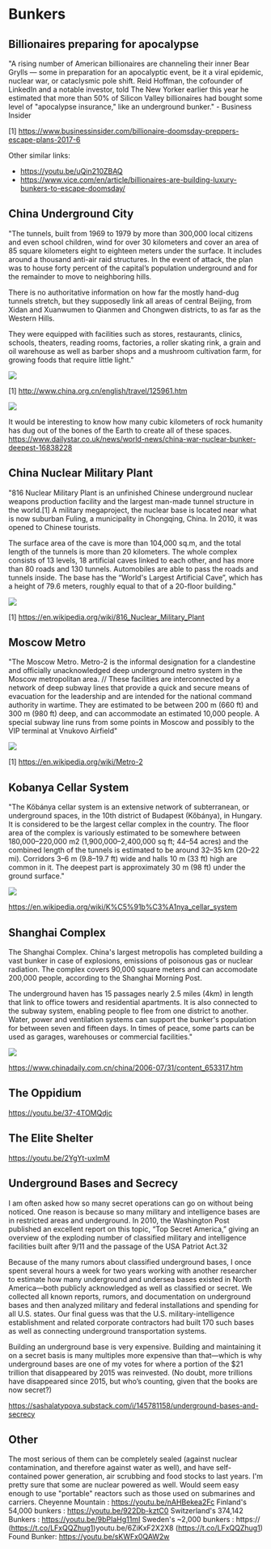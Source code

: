 # Bunkers

## Billionaires preparing for apocalypse

"A rising number of American billionaires are channeling their inner Bear Grylls — some in preparation for an apocalyptic event, be it a viral epidemic, nuclear war, or cataclysmic pole shift. Reid Hoffman, the cofounder of LinkedIn and a notable investor, told The New Yorker earlier this year he estimated that more than 50% of Silicon Valley billionaires had bought some level of "apocalypse insurance," like an underground bunker." - Business Insider

[1] https://www.businessinsider.com/billionaire-doomsday-preppers-escape-plans-2017-6

Other similar links:
- https://youtu.be/uQin210ZBAQ
- https://www.vice.com/en/article/billionaires-are-building-luxury-bunkers-to-escape-doomsday/

## China Underground City

"The tunnels, built from 1969 to 1979 by more than 300,000 local citizens and even school children, wind for over 30 kilometers and cover an area of 85 square kilometers eight to eighteen meters under the surface. It includes around a thousand anti-air raid structures. In the event of attack, the plan was to house forty percent of the capital’s population underground and for the remainder to move to neighboring hills.

There is no authoritative information on how far the mostly hand-dug tunnels stretch, but they supposedly link all areas of central Beijing, from Xidan and Xuanwumen to Qianmen and Chongwen districts, to as far as the Western Hills.

They were equipped with facilities such as stores, restaurants, clinics, schools, theaters, reading rooms, factories, a roller skating rink, a grain and oil warehouse as well as barber shops and a mushroom cultivation farm, for growing foods that require little light."

![](img/beijing-city.jpg)

[1] http://www.china.org.cn/english/travel/125961.htm

![](img/china-nuclear-bunker.jpg)

It would be interesting to know how many cubic kilometers of rock humanity has dug out of the bones of the Earth to create all of these spaces.
https://www.dailystar.co.uk/news/world-news/china-war-nuclear-bunker-deepest-16838228

## China Nuclear Military Plant

"816 Nuclear Military Plant is an unfinished Chinese underground nuclear weapons production facility and the largest man-made tunnel structure in the world.[1] A military megaproject, the nuclear base is located near what is now suburban Fuling, a municipality in Chongqing, China. In 2010, it was opened to Chinese tourists.

The surface area of the cave is more than 104,000 sq.m, and the total length of the tunnels is more than 20 kilometers. The whole complex consists of 13 levels, 18 artificial caves linked to each other, and has more than 80 roads and 130 tunnels. Automobiles are able to pass the roads and tunnels inside. The base has the “World's Largest Artificial Cave”, which has a height of 79.6 meters, roughly equal to that of a 20-floor building."

![](img/china-nuclear-plant.jpg)

[1] https://en.wikipedia.org/wiki/816_Nuclear_Military_Plant

## Moscow Metro

"The Moscow Metro. Metro-2 is the informal designation for a clandestine and officially unacknowledged deep underground metro system in the Moscow metropolitan area. // These facilities are interconnected by a network of deep subway lines that provide a quick and secure means of evacuation for the leadership and are intended for the national command authority in wartime. They are estimated to be between 200 m (660 ft) and 300 m (980 ft) deep, and can accommodate an estimated 10,000 people. A special subway line runs from some points in Moscow and possibly to the VIP terminal at Vnukovo Airfield"

![](img/moscow-metro.png)

[1] https://en.wikipedia.org/wiki/Metro-2

## Kobanya Cellar System

"The Kőbánya cellar system is an extensive network of subterranean, or underground spaces, in the 10th district of Budapest (Kőbánya), in Hungary. It is considered to be the largest cellar complex in the country. The floor area of the complex is variously estimated to be somewhere between 180,000–220,000 m2 (1,900,000–2,400,000 sq ft; 44–54 acres) and the combined length of the tunnels is estimated to be around 32–35 km (20–22 mi). Corridors 3–6 m (9.8–19.7 ft) wide and halls 10 m (33 ft) high are common in it. The deepest part is approximately 30 m (98 ft) under the ground surface."

![](img/kobanya-cellar.jpeg)

https://en.wikipedia.org/wiki/K%C5%91b%C3%A1nya_cellar_system

## Shanghai Complex

The Shanghai Complex. China's largest metropolis has completed building a vast bunker in case of explosions, emissions of poisonous gas or nuclear radiation. The complex covers 90,000 square meters and can accomodate 200,000 people, according to the Shanghai Morning Post.

The underground haven has 15 passages nearly 2.5 miles (4km) in length that link to office towers and residential apartments. It is also connected to the subway system, enabling people to flee from one district to another. Water, power and ventilation systems can support the bunker's population for between seven and fifteen days. In times of peace, some parts can be used as garages, warehouses or commercial facilities."

![](img/shanghai.jpeg)

https://www.chinadaily.com.cn/china/2006-07/31/content_653317.htm

## The Oppidium

https://youtu.be/37-4TOMQdjc

## The Elite Shelter

https://youtu.be/2YgYt-uxlmM

## Underground Bases and Secrecy

I am often asked how so many secret operations can go on without being noticed. One reason is because so many military and intelligence bases are in restricted areas and underground. In 2010, the Washington Post published an excellent report on this topic, “Top Secret America,” giving an overview of the exploding number of classified military and intelligence facilities built after 9/11 and the passage of the USA Patriot Act.32

Because of the many rumors about classified underground bases, I once spent several hours a week for two years working with another researcher to estimate how many underground and undersea bases existed in North America—both publicly acknowledged as well as classified or secret. We collected all known reports, rumors, and documentation on underground bases and then analyzed military and federal installations and spending for all U.S. states. Our final guess was that the U.S. military-intelligence establishment and related corporate contractors had built 170 such bases as well as connecting underground transportation systems.

Building an underground base is very expensive. Building and maintaining it on a secret basis is many multiples more expensive than that—which is why underground bases are one of my votes for where a portion of the $21 trillion that disappeared by 2015 was reinvested. (No doubt, more trillions have disappeared since 2015, but who’s counting, given that the books are now secret?)

https://sashalatypova.substack.com/i/145781158/underground-bases-and-secrecy

## Other

The most serious of them can be completely sealed (against nuclear contamination, and therefore against water as well), and have self-contained power generation, air scrubbing and food stocks to last years. I'm pretty sure that some are nuclear powered as well. Would seem easy enough to use "portable" reactors such as those used on submarines and carriers.
Cheyenne Mountain : https://youtu.be/nAHBekea2Fc
Finland's 54,000 bunkers : https://youtu.be/922Db-kztC0
Switzerland's 374,142 Bunkers : https://youtu.be/9bPIaHg11mI
Sweden's ~2,000 bunkers : https:// (https://t.co/LFxQQZhug1)youtu.be/6ZiKxF2X2X8 (https://t.co/LFxQQZhug1)
Found Bunker: https://youtu.be/sKWFx0QAW2w